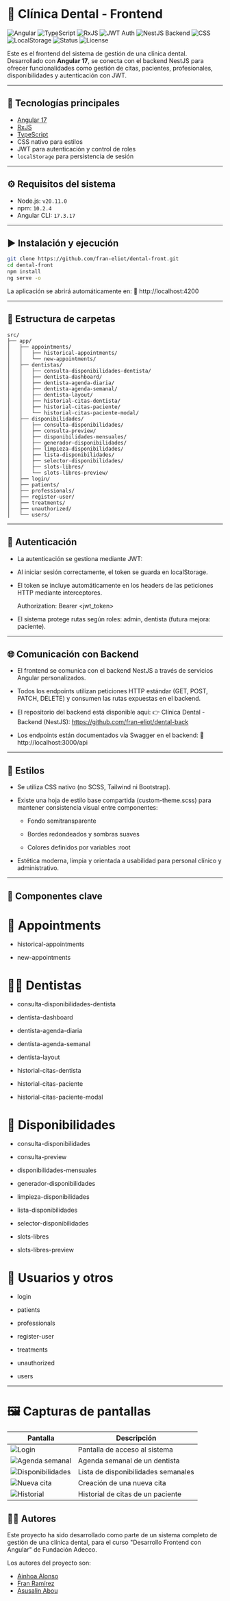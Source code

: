 # 🦷 Clínica Dental - Frontend

![Angular](https://img.shields.io/badge/Angular-17-DD0031?logo=angular&logoColor=white)
![TypeScript](https://img.shields.io/badge/TypeScript-5.4-3178C6?logo=typescript&logoColor=white)
![RxJS](https://img.shields.io/badge/RxJS-7.8-B7178C?logo=reactivex&logoColor=white)
![JWT Auth](https://img.shields.io/badge/Auth-JWT-000000?logo=jsonwebtokens)
![NestJS Backend](https://img.shields.io/badge/Backend-NestJS-E0234E?logo=nestjs&logoColor=white)
![CSS](https://img.shields.io/badge/Styles-CSS3-264de4?logo=css3&logoColor=white)
![LocalStorage](https://img.shields.io/badge/Storage-localStorage-orange)
![Status](https://img.shields.io/badge/Project-Frontend-blueviolet)
![License](https://img.shields.io/badge/License-Educational-lightgrey)

Este es el frontend del sistema de gestión de una clínica dental. Desarrollado con **Angular 17**, se conecta con el backend NestJS para ofrecer funcionalidades como gestión de citas, pacientes, profesionales, disponibilidades y autenticación con JWT.

---

## 🚀 Tecnologías principales

- [Angular 17](https://angular.io/)
- [RxJS](https://rxjs.dev/)
- [TypeScript](https://www.typescriptlang.org/)
- CSS nativo para estilos
- JWT para autenticación y control de roles
- `localStorage` para persistencia de sesión

---

## ⚙️ Requisitos del sistema

- Node.js: `v20.11.0`
- npm: `10.2.4`
- Angular CLI: `17.3.17`

---

## ▶️ Instalación y ejecución

```bash
git clone https://github.com/fran-eliot/dental-front.git
cd dental-front
npm install
ng serve -o
```

La aplicación se abrirá automáticamente en:
📍 http://localhost:4200

---

## 📁 Estructura de carpetas

```plaintext
src/
├── app/
│   ├── appointments/
│   │   ├── historical-appointments/
│   │   └── new-appointments/
│   ├── dentistas/
│   │   ├── consulta-disponibilidades-dentista/
│   │   ├── dentista-dashboard/
│   │   ├── dentista-agenda-diaria/
│   │   ├── dentista-agenda-semanal/
│   │   ├── dentista-layout/
│   │   ├── historial-citas-dentista/
│   │   ├── historial-citas-paciente/
│   │   └── historial-citas-paciente-modal/
│   ├── disponibilidades/
│   │   ├── consulta-disponibilidades/
│   │   ├── consulta-preview/
│   │   ├── disponibilidades-mensuales/
│   │   ├── generador-disponibilidades/
│   │   ├── limpieza-disponibilidades/
│   │   ├── lista-disponibilidades/
│   │   ├── selector-disponibilidades/
│   │   ├── slots-libres/
│   │   └── slots-libres-preview/
│   ├── login/
│   ├── patients/
│   ├── professionals/
│   ├── register-user/
│   ├── treatments/
│   ├── unauthorized/
│   └── users/
```

---

## 🔐 Autenticación

- La autenticación se gestiona mediante JWT:

- Al iniciar sesión correctamente, el token se guarda en localStorage.

- El token se incluye automáticamente en los headers de las peticiones HTTP mediante interceptores.

    Authorization: Bearer <jwt_token>

- El sistema protege rutas según roles: admin, dentista (futura mejora: paciente).


---

## 🌐 Comunicación con Backend

- El frontend se comunica con el backend NestJS a través de servicios Angular personalizados.

- Todos los endpoints utilizan peticiones HTTP estándar (GET, POST, PATCH, DELETE) y consumen las rutas expuestas en el backend.

- El repositorio del backend está disponible aquí:
    👉 Clínica Dental - Backend (NestJS): https://github.com/fran-eliot/dental-back

- Los endpoints están documentados vía Swagger en el backend:
    📌 http://localhost:3000/api

---

## 🎨 Estilos

- Se utiliza CSS nativo (no SCSS, Tailwind ni Bootstrap).

- Existe una hoja de estilo base compartida (custom-theme.scss) para mantener consistencia visual entre componentes:

    - Fondo semitransparente

    - Bordes redondeados y sombras suaves

    - Colores definidos por variables :root

- Estética moderna, limpia y orientada a usabilidad para personal clínico y administrativo.

---

## 🧩 Componentes clave

# 📅 Appointments

- historical-appointments

- new-appointments

# 🧑‍⚕️ Dentistas

- consulta-disponibilidades-dentista

- dentista-dashboard

- dentista-agenda-diaria

- dentista-agenda-semanal

- dentista-layout

- historial-citas-dentista

- historial-citas-paciente

- historial-citas-paciente-modal

# 📆 Disponibilidades

- consulta-disponibilidades

- consulta-preview

- disponibilidades-mensuales

- generador-disponibilidades

- limpieza-disponibilidades

- lista-disponibilidades

- selector-disponibilidades

- slots-libres

- slots-libres-preview

# 👤 Usuarios y otros

- login

- patients

- professionals

- register-user

- treatments

- unauthorized

- users

---

# 🖼️ Capturas  de pantallas

| Pantalla                                                     | Descripción                         |
| ------------------------------------------------------------ | ----------------------------------- |
| ![Login](./docs/screenshots/login.png)                       | Pantalla de acceso al sistema       |
| ![Agenda semanal](./docs/screenshots/agenda-semanal.png)     | Agenda semanal de un dentista       |
| ![Disponibilidades](./docs/screenshots/disponibilidades.png) | Lista de disponibilidades semanales |
| ![Nueva cita](./docs/screenshots/nueva-cita.png)             | Creación de una nueva cita          |
| ![Historial](./docs/screenshots/historial.png)               | Historial de citas de un paciente   |


## 🧑‍💻 Autores

Este proyecto ha sido desarrollado como parte de un sistema completo de gestión de una clínica dental, para el curso "Desarrollo Frontend con Angular" de Fundación Adecco.

Los autores del proyecto son:
- [Ainhoa Alonso](https://github.com/AinhoaAlonso)
- [Fran Ramírez](https://github.com/fran-eliot)
- [Asusalin Abou](https://github.com/asusalin)
